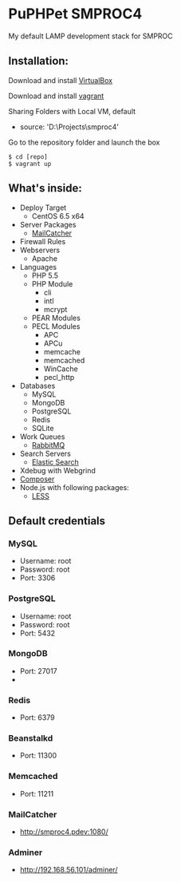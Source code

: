 PuPHPet SMPROC4
===============

My default LAMP development stack for SMPROC

Installation:
-------------

Download and install [VirtualBox](http://www.virtualbox.org/)

Download and install [vagrant](http://vagrantup.com/)

Sharing Folders with Local VM, default
* source: 'D:\\Projects\\smproc4'

Go to the repository folder and launch the box

    $ cd [repo]
    $ vagrant up

What's inside:
--------------
* Deploy Target
    * CentOS 6.5 x64
* Server Packages
    * [MailCatcher](http://mailcatcher.me/) 
* Firewall Rules
* Webservers
    * Apache
* Languages
    * PHP 5.5
    * PHP Module
        * cli
        * intl
        * mcrypt
    * PEAR Modules
    * PECL Modules
        * APC
        * APCu
        * memcache
        * memcached
        * WinCache
        * pecl_http
* Databases
    * MySQL
    * MongoDB
    * PostgreSQL
    * Redis
    * SQLite
* Work Queues
    * [RabbitMQ](http://www.rabbitmq.com/tutorials/tutorial-one-php.html)
* Search Servers
    * [Elastic Search](https://github.com/elasticsearch/elasticsearch-php)
* Xdebug with Webgrind
* [Composer](http://getcomposer.org/)
* Node.js with following packages:
    * [LESS](http://lesscss.org)

## Default credentials
### MySQL
* Username: root
* Password: root
* Port: 3306

### PostgreSQL
* Username: root
* Password: root
* Port: 5432

### MongoDB
* Port: 27017
* 
### Redis
* Port: 6379

### Beanstalkd
* Port: 11300

### Memcached
* Port: 11211

### MailCatcher
* http://smproc4.pdev:1080/

### Adminer
* http://192.168.56.101/adminer/
